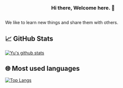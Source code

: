 

<h3 align="center">
Hi there, Welcome here.</a> 👋
</h3>

<h2 align="center">
</h2> 

We like to learn new things and share them with others.
</br>

## 📈 GitHub Stats 

[![Yu's github stats](https://github-readme-stats.vercel.app/api?username=shivaes207&show_icons=true&theme=radical)](https://github.com/shivaes207)

## 🌐 Most used languages 

 [![Top Langs](https://github-readme-stats.vercel.app/api/top-langs/?username=shivaes207&show_icons=true&theme=radical)](https://github.com/shivaes207)

